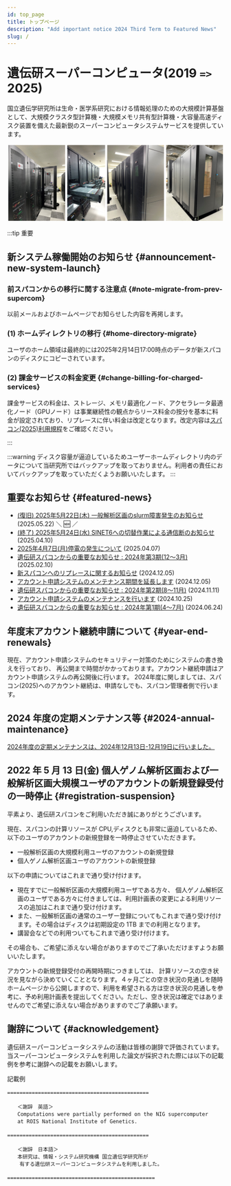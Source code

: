 ```yaml
---
id: top_page
title: トップページ
description: "Add important notice 2024 Third Term to Featured News"
slug: /
---
```


# 遺伝研スーパーコンピュータ(2019 `=>` 2025)


国立遺伝学研究所は生命・医学系研究における情報処理のための大規模計算基盤として、大規模クラスタ型計算機・大規模メモリ共有型計算機・大容量高速ディスク装置を備えた最新鋭のスーパーコンピュータシステムサービスを提供しています。


![top_image](top_image.png)



:::tip 重要

## 新システム稼働開始のお知らせ {#announcement-new-system-launch}

### 前スパコンからの移行に関する注意点 {#note-migrate-from-prev-supercom}
 
以前メールおよびホームページでお知らせした内容を再掲します。

### (1) ホームディレクトリの移行 {#home-directory-migrate}

ユーザのホーム領域は最終的には2025年2月14日17:00時点のデータが新スパコンのディスクにコピーされています。


### (2) 課金サービスの料金変更 {#change-billing-for-charged-services}

課金サービスの料金は、ストレージ、メモリ最適化ノード、アクセラレータ最適化ノード（GPUノード）は事業継続性の観点からリース料金の按分を基本に料金が設定されており、リプレースに伴い料金は改定となります。改定内容は[スパコン(2025)利用規程](/application/terms_and_policies/terms_of_use_2025/)をご確認ください。


:::

:::warning
ディスク容量が逼迫しているためユーザーホームディレクトリ内のデータについて当研究所ではバックアップを取っておりません。利用者の責任においてバックアップを取っていただくようお願いいたします。
:::


## 重要なお知らせ {#featured-news}

- [(復旧) 2025年5月22日(木) 一般解析区画のslurm障害発生のお知らせ](/blog/2025-05-22-Slurm_ga_maintenance) (2025.05.22) ＼ &#x1F195; ／
- [(終了) 2025年5月24日(水) SINET6への切替作業による通信断のお知らせ](/blog/2025-05-24-network) (2025.04.10)
- [2025年4月7日(月)停電の発生について](/blog/2025-04-07-power-outage) (2025.04.07)
- [遺伝研スパコンからの重要なお知らせ : 2024年第3期(12～3月)](/blog/2025-02-10-important_notice_2024_Dec-2025_Mar) (2025.02.10) 
- [新スパコンへのリプレースに関するお知らせ](/blog/2024-12-05-supercomputer_replacement_announcement) (2024.12.05)
- [アカウント申請システムのメンテナンス期間を延長します](/blog/2024-12-05-extened_account_system_maintenance) (2024.12.05)
- [遺伝研スパコンからの重要なお知らせ : 2024年第2期(8～11月)](/blog/2024-11-11-important_notice_2024_Aug-Nov) (2024.11.11)
- [アカウント申請システムのメンテナンスを行います](/blog/2024-10-25-account_system_maintenance) (2024.10.25) 
- [遺伝研スパコンからの重要なお知らせ : 2024年第1期(4～7月)](/blog/2024-06-24-important_notice_2024_April-July) (2024.06.24)


## 年度末アカウント継続申請について {#year-end-renewals}


現在、アカウント申請システムのセキュリティー対策のためにシステムの書き換えを行っており、
再公開まで時間がかかっております。アカウント継続申請はアカウント申請システムの再公開後に行います。
2024年度に関しましては、スパコン(2025)へのアカウント継続は、申請なしでも、スパコン管理者側で行います。




## 2024 年度の定期メンテナンス等 {#2024-annual-maintenance}

[2024年度の定期メンテナンスは、2024年12月13日-12月19日に行いました。](/blog/2024-12-13-scheduled-maintenance)


## 2022 年 5 月 13 日(金) 個人ゲノム解析区画および一般解析区画大規模ユーザのアカウントの新規登録受付の一時停止 {#registration-suspension}

平素より、遺伝研スパコンをご利用いただき誠にありがとうございます。

現在、スパコンの計算リソースが CPU,ディスクとも非常に逼迫しているため、以下のユーザのアカウントの新規登録を一時停止させていただきます。

- 一般解析区画の大規模利用ユーザのアカウントの新規登録
- 個人ゲノム解析区画ユーザのアカウントの新規登録

以下の申請についてはこれまで通り受け付けます。

- 現在すでに一般解析区画の大規模利用ユーザである方々、 個人ゲノム解析区画のユーザである方々に付きましては、利用計画表の変更による利用リソースの追加はこれまで通り受け付けます。
- また、一般解析区画の通常のユーザー登録についてもこれまで通り受け付けます。その場合はディスクは初期設定の 1TB までの利用となります。
- 講習会などでの利用ついてもこれまで通り受け付けます。


その場合も、ご希望に添えない場合がありますのでご了承いただけますようお願いいたします。

アカウントの新規登録受付の再開時期につきましては、 計算リソースの空き状況を見ながら決めていくこととなります。４ヶ月ごとの空き状況の見通しを随時ホームページから公開しますので、利用を希望される方は空き状況の見通しを参考に、予め利用計画表を提出してください。ただし、空き状況は確定ではありませんのでご希望に添えない場合がありますのでご了承願います。


## 謝辞について {#acknowledgement}

遺伝研スーパーコンピュータシステムの活動は皆様の謝辞で評価されています。当スーパーコンピュータシステムを利用した論文が採択された際には以下の記載例を参考に謝辞への記載をお願いします。

記載例

```
==============================================

　　＜謝辞　英語＞
　　Computations were partially performed on the NIG supercomputer
　　at ROIS National Institute of Genetics.

==============================================

　　＜謝辞　日本語＞
　　本研究は、情報・システム研究機構 国立遺伝学研究所が
    有する遺伝研スーパーコンピュータシステムを利用しました。

================================================

```


